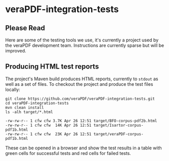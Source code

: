 veraPDF-integration-tests
=========================

Please Read
-----------
Here are some of the testing tools we use, it's currently a project used by
the veraPDF development team. Instructions are currently sparse but will be
improved.

Producing HTML test reports
---------------------------
The project's Maven build produces HTML reports, currently to `stdout` as well
as a set of files. To checkout the project and produce the test files locally:

    git clone https://github.com/veraPDF/veraPDF-integration-tests.git
    cd veraPDF-integration-tests
    mvn clean install
    ls -alh target/*.html

    -rw-rw-r-- 1 cfw cfw 3.7K Apr 26 12:51 target/BFO-corpus-pdf2b.html
    -rw-rw-r-- 1 cfw cfw  14K Apr 26 12:51 target/Isartor-corpus-pdf1b.html
    -rw-rw-r-- 1 cfw cfw  23K Apr 26 12:51 target/veraPDF-corpus-pdf1b.html

These can be opened in a browser and show the test results in a table with
green cells for successful tests and red cells for failed tests.
